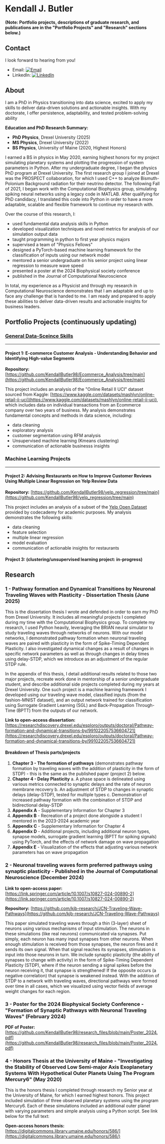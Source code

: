 # Kendall J. Butler

**(Note: Portfolio projects, descriptions of graduate research, and publications are in the "Portfolio Projects" and "Research" sections below.)**

## Contact
I look forward to hearing from you!

- Email: [![Email](https://img.shields.io/badge/Email-red?logo=gmail&logoColor=white)](mailto:kendall.jon.butler@gmail.com)
- LinkedIn: [![LinkedIn](https://img.shields.io/badge/LinkedIn-blue?logo=linkedin&logoColor=white)](https://linkedin.com/in/kendall-butler-b4ba63157/)

## About

I am a PhD in Physics transitioning into data science, excited to apply my skills to deliver data-driven solutions and actionable insights. With my doctorate, I offer persistence, adaptability, and tested problem-solving ability 

**Education and PhD Research Summary:**
- **PhD Physics**, Drexel University (2025)
- **MS Physics**, Drexel University (2022)
- **BS Physics**, University of Maine (2020, Highest Honors)

I earned a BS in physics in May 2020, earning highest honors for my project simulating planetary systems and plotting the progression of system parameters in Python. After my undergraduate degree, I began the physics PhD program at Drexel University. The first research group I joined at Drexel was the PROSPECT collaboration, for which I used C++ to analyze Bismuth-Polonium Background radiation for their neutrino detector. The following Fall of 2021, I began work with the Computational Biophysics group, simulating spiking neural networks using a legacy code in MATLAB. After qualifying for PhD candidacy, I translated this code into Python in order to have a more adaptable, scalable and flexible framework to continue my research with. 

Over the course of this research, I: 
- used fundamental data analysis skills in Python
- developed visualization techniques and novel metrics for analysis of our simulation output data
- taught programming in python to first year physics majors
- supervised a team of "Physics Fellows"
- designed a PyTorch-based machine learning framework for the classification of inputs using our network model
- mentored a senior undergraduate on his senior project using linear regression to measure wave speed
- presented a poster at the 2024 Biophysical society conference
- published in the Journal of Computational Neuroscience

In total, my experience as a Physicist and through my research in Computational Neuroscience demonstrates that I am adaptable and up to face any challenge that is handed to me. I am ready and prepared to apply these abilities to deliver data-driven results and actionable insights for business leaders.

## Portfolio Projects (continuously updating)

### <u>General Data-Sceince Skills</u>
---

#### Project 1: E-commerce Customer Analysis - Understanding Behavior and Identifying High-value Segments

**Repository:** [https://github.com/KendallButler98/Ecommerce_Analysis/tree/main](https://github.com/KendallButler98/Ecommerce_Analysis/tree/main)

This project includes an analysis of the "Online Retail II UCI" dataset sourced from Kaggle: [https://www.kaggle.com/datasets/mashlyn/online-retail-ii-uci](https://www.kaggle.com/datasets/mashlyn/online-retail-ii-uci), which includes data on individual transactions from an Ecommerce company over two years of business. My analysis demonstrates fundamental concepts and methods in data science, including:
- data cleaning
- exploratory analysis
- customer segmentation using RFM analysis
- Unsupervised machine learning (Kmeans clustering)
- communication of actionable businesss insights

### Machine Learning Projects
---

#### Project 2: Advising Restaurants on How to Improve Customer Reviews Using Multiple Linear Regression on Yelp Review Data

**Repository:** [https://github.com/KendallButler98/yelp_regression/tree/main](https://github.com/KendallButler98/yelp_regression/tree/main)

This project includes an analysis of a subset of the [Yelp Open Dataset](https://business.yelp.com/data/resources/open-dataset/) provided by codecademy for academic purposes. My analysis demonstrates the following skills:
- data cleaning
- feature selection
- multiple linear regression
- model evaluation
- communication of actionable insights for restaurants

#### Project 3: (clustering/unsupervised learning project: in-progress)


## Research

### 1 - Pathway formation and Dynamical Transitions by Neuronal Traveling Waves with Plasticity - Dissertation Thesis (June 2025)

This is the dissertation thesis I wrote and defended in order to earn my PhD from Drexel University. It includes all meaningful projects I completed during my time with the Computational Biophysics group. To complete my research, I used Python heavily, leveraging the BRIAN neural simulator to study traveling waves through networks of neurons. With our model networks, I demonstrated pathway formation when neuronal traveling waves are paired with plasticity in the form of Spike-Timing Dependent Plasticity. I also investigated dynamical changes as a result of changes in specific network parameters as well as through changes in delay times using delay-STDP, which we introduce as an adjustment of the regular STDP rule. 

In the appendix of this thesis, I detail additional results related to those two major projects, recreate work done in mentorship of a senior undergraduate student, and describe additional side projects completed during my years at Drexel University. One such project is a machine learning framework I developed using our traveling wave model, classified inputs (from the fashion-MNIST dataset), and an output network trained for classification using Surrogate Gradient Learning (SGL) and Back-Propagation Through-Time (BPTT) from the outputs of our network. 

**Link to open-access dissertation:** [https://researchdiscovery.drexel.edu/esploro/outputs/doctoral/Pathway-formation-and-dynamical-transitions-by/991022057536604721](https://researchdiscovery.drexel.edu/esploro/outputs/doctoral/Pathway-formation-and-dynamical-transitions-by/991022057536604721)

#### Breakdown of Thesis parts/projects

1. **Chapter 3 - The formation of pathways** (demonstrates pathway formation by traveling waves with the addition of plasticity in the form of STDP) - this is the same as the published paper (project 2) below.
2. **Chapter 4 - Delay Plasticity**
   a. A phase space is delineated using various metrics connected to synaptic delays and the rate of neuron membrane recovery
   b. An adjustment of STDP to changes in synaptic delays (delay-STDP), tested for multiple types
   c. Demonstration of increased pathway formation with the combination of STDP and bidirectional delay-STDP
3. **Appendix A** - Supplementary Information for Chapter 3
4. **Appendix B** - Recreation of a project done alongside a student I mentored in the 2023-2024 academic year
5. **Appendix C** - Supplementary Information for Chapter 4
6. **Appendix D** - Additional projects, including additional neuron types, synapse models, surrogate gradient learning (BPTT for spiking signals) using PyTorch, and the effects of network damage on wave propagation
7. **Appendix E** - Visualization of the effects that adjusting various network parameters has on wave propagation

### 2 - Neuronal traveling waves form preferred pathways using synaptic plasticity - Published in the Journal of Computational Neuroscience (December 2024)

**Link to open-access paper:** [https://link.springer.com/article/10.1007/s10827-024-00890-2](https://link.springer.com/article/10.1007/s10827-024-00890-2)

**Repository:** [https://github.com/kjb-research/JCN-Traveling-Wave-Pathways](https://github.com/kjb-research/JCN-Traveling-Wave-Pathways)

This paper simulated traveling waves through a thin (3-layer) sheet of neurons using various mechanisms of input stimulation. The neurons in these simulations (like real neurons) communicated via synapses. Put simply, each neuron has many input synapses from other neurons. When enough stimulation is received from those synapses, the neuron fires and it sends its own signal. When that signal reaches its synapses, stimulation is input into those neurons in turn. We include synaptic plasticity (the ability of synapses to change with activity) in the form of Spike-Timing Dependent Plasticity (STDP), where if the neuron sending a signal spikes before the neuron receiving it, that synapse is strengthened! If the opposite occurs (a negative correlation) that synapse is weakened instead. With the addition of STDP to a network with traveling waves, directional pathways were formed over time in all cases, which we visualized using vector fields of average weight changes for each region.

### 3 - Poster for the 2024 Biophysical Society Conference - "Formation of Synaptic Pathways with Neuronal Traveling Waves" (February 2024)

**PDF of Poster:** [https://github.com/KendallButler98/research_files/blob/main/Poster_2024.pdf](https://github.com/KendallButler98/research_files/blob/main/Poster_2024.pdf)

### 4 - Honors Thesis at the University of Maine - "Investigating the Stability of Observed Low Semi-major Axis Exoplanetary Systems With Hypothetical Outer Planets Using The Program Mercury6" (May 2020)

This is the honors thesis I completed through research my Senior year at the University of Maine, for which I earned highest honors. This project included simulation of three observed planetary systems using the program Mercury6. Each of these simulations included an additional outer planet with varying parameters and simple analysis using a Python script. See link below for the full text:

**Open-access honors thesis:** [https://digitalcommons.library.umaine.edu/honors/586/](https://digitalcommons.library.umaine.edu/honors/586/)



